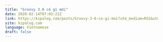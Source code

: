 ```yaml
---
title: "Groovy 3.0 có gì mới"
date: 2020-02-14T07:03:21Z
link: https://kipalog.com/posts/Groovy-3-0-co-gi-moi?utm_medium=RSS&utm_source=news.12bit.vn
site: kipalog.com
language: Vietnamese
draft: false
---
```

